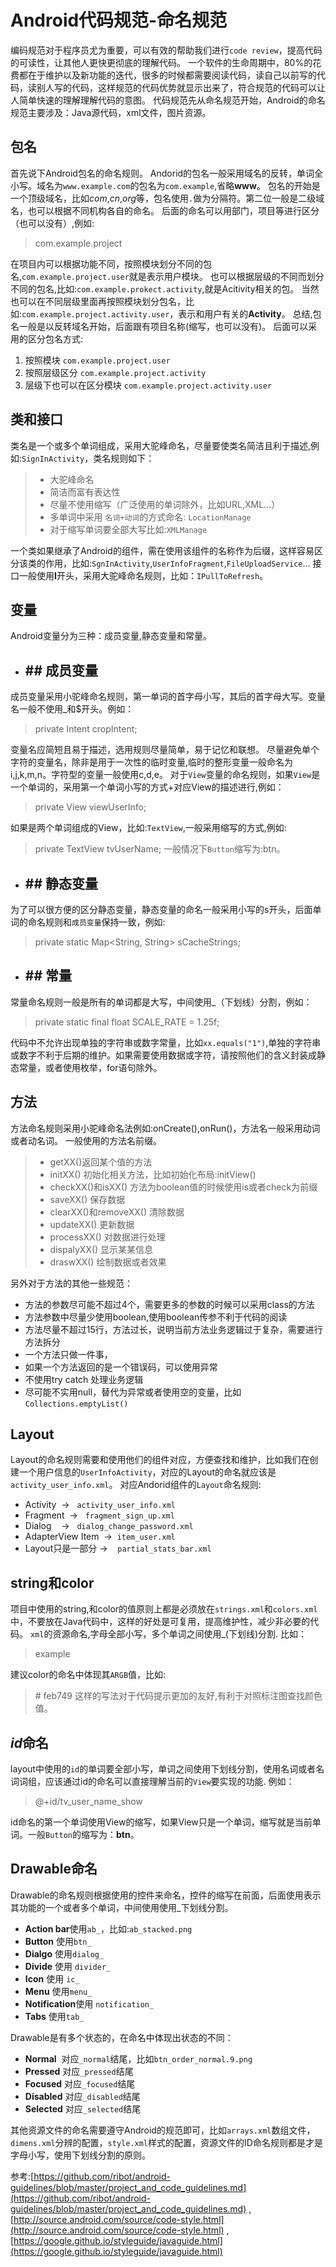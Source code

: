 # Android代码规范-命名规范
编码规范对于程序员尤为重要，可以有效的帮助我们进行`code review`，提高代码的可读性，让其他人更快更彻底的理解代码。
一个软件的生命周期中，80%的花费都在于维护以及新功能的迭代，很多的时候都需要阅读代码，读自己以前写的代码，读别人写的代码，这样规范的代码优势就显示出来了，符合规范的代码可以让人简单快速的理解理解代码的意图。
代码规范先从命名规范开始，Android的命名规范主要涉及：Java源代码，xml文件，图片资源。
## 包名
首先说下Android包名的命名规则。
Andorid的包名一般采用域名的反转，单词全小写。域名为`www.example.com`的包名为`com.example`,省略**www**。
包名的开始是一个顶级域名，比如*com*,*cn*,*org*等，包名使用`.`做为分隔符。第二位一般是二级域名，也可以根据不同机构各自的命名。
后面的命名可以用部门，项目等进行区分（也可以没有）,例如:
>com.example.project

在项目内可以根据功能不同，按照模块划分不同的包名,`com.example.project.user`就是表示用户模块。
也可以根据层级的不同而划分不同的包名,比如:`com.example.prokect.activity`,就是Acitivity相关的包。
当然也可以在不同层级里面再按照模块划分包名，比如:`com.example.project.activity.user`，表示和用户有关的**Activity**。
总结,包名一般是以反转域名开始，后面跟有项目名称(缩写，也可以没有)。
后面可以采用的区分包名方式:

1. 按照模块 `com.example.project.user`
2. 按照层级区分 `com.example.project.activity`
3. 层级下也可以在区分模块 `com.example.project.activity.user`

## 类和接口
类名是一个或多个单词组成，采用大驼峰命名，尽量要使类名简洁且利于描述,例如:`SignInActivity`，类名规则如下：
> * 大驼峰命名
> * 简洁而富有表达性
> * 尽量不使用缩写（广泛使用的单词除外，比如URL,XML...）
> * 多单词中采用 `名词+动词`的方式命名: `LocationManage`
> * 对于缩写单词要全部大写比如:`XMLManage`

一个类如果继承了Android的组件，需在使用该组件的名称作为后缀，这样容易区分该类的作用，比如:`SgnInActivity`,`UserInfoFragment`,`FileUploadService`...
接口一般使用****I****开头，采用大驼峰命名规则，比如：`IPullToRefresh`。
## 变量
Android变量分为三种：成员变量,静态变量和常量。

* ## ## 成员变量

成员变量采用小驼峰命名规则，第一单词的首字母小写，其后的首字母大写。变量名一般不使用_和$开头。例如：
>private Intent cropIntent;

变量名应简短且易于描述，选用规则尽量简单，易于记忆和联想。
尽量避免单个字符的变量名，除非是用于一次性的临时变量,临时的整形变量一般命名为 i,j,k,m,n。字符型的变量一般使用c,d,e。
对于`View`变量的命名规则，如果`View`是一个单词的，采用第一个单词小写的方式+对应View的描述进行,例如：
> private View viewUserInfo;

如果是两个单词组成的View，比如:`TextView`,一般采用缩写的方式,例如:
> private TextView tvUserName;
一般情况下`Button`缩写为:btn。

* ## ## 静态变量

为了可以很方便的区分静态变量，静态变量的命名一般采用小写的s开头，后面单词的命名规则和`成员变量`保持一致，例如:
>private static Map<String, String> sCacheStrings;

* ## ## 常量

常量命名规则一般是所有的单词都是大写，中间使用_（下划线）分割，例如：
>private static final float SCALE_RATE = 1.25f;

代码中不允许出现单独的字符串或数字常量，比如`xx.equals("1")`,单独的字符串或数字不利于后期的维护。如果需要使用数据或字符，请按照他们的含义封装成静态常量，或者使用枚举，for语句除外。

## 方法
方法命名规则采用小驼峰命名法例如:onCreate(),onRun()，方法名一般采用动词或者动名词。
一般使用的方法名前缀。
> * getXX()返回某个值的方法
> * initXX() 初始化相关方法，比如初始化布局:initView()
> * checkXX()和isXX() 方法为boolean值的时候使用is或者check为前缀
> * saveXX() 保存数据
> * clearXX()和removeXX() 清除数据
> * updateXX() 更新数据
> * processXX() 对数据进行处理
> * dispalyXX() 显示某某信息
> * draswXX() 绘制数据或者效果

另外对于方法的其他一些规范：

* 方法的参数尽可能不超过4个，需要更多的参数的时候可以采用class的方法
* 方法参数中尽量少使用boolean,使用boolean传参不利于代码的阅读
* 方法尽量不超过15行，方法过长，说明当前方法业务逻辑过于复杂，需要进行方法拆分
* 一个方法只做一件事，
* 如果一个方法返回的是一个错误码，可以使用异常
* 不使用try catch 处理业务逻辑
* 尽可能不实用null，替代为异常或者使用空的变量，比如`Collections.emptyList()`

## Layout
Layout的命名规则需要和使用他们的组件对应，方便查找和维护，比如我们在创建一个用户信息的`UserInfoActivity`，对应的Layout的命名就应该是`activity_user_info.xml`。
对应Andorid组件的`Layout`命名规则:

* Activity  ->   `activity_user_info.xml`
* Fragment  ->   `fragment_sign_up.xml`
* Dialog    ->   `dialog_change_password.xml`
* AdapterView Item  ->  `item_user.xml`
* Layout只是一部分  ->    `partial_stats_bar.xml`

## string和color
项目中使用的string,和color的值原则上都是必须放在`strings.xml`和`colors.xml`中，不要放在Java代码中，这样的好处是可复用，提高维护性，减少非必要的代码。
`xml`的资源命名,字母全部小写，多个单词之间使用_(下划线)分割.
比如：
><string name="app_name">example</string>

建议color的命名中体现其`ARGB`值，比如:
><color name="color_feb749"># feb749</color>
这样的写法对于代码提示更加的友好,有利于对照标注图查找颜色值。

## *id*命名
layout中使用的`id`的单词要全部小写，单词之间使用下划线分割，使用名词或者名词词组，应该通过id的命名可以直接理解当前的`View`要实现的功能.
例如：
>@+id/tv_user_name_show

id命名的第一个单词使用View的缩写，如果View只是一个单词，缩写就是当前单词。一般`Button`的缩写为：**btn**。

## Drawable命名
Drawable的命名规则根据使用的控件来命名，控件的缩写在前面，后面使用表示其功能的一个或者多个单词，中间使用使用_下划线分割。

* **Action bar**使用`ab_`，比如:`ab_stacked.png`
* **Button** 使用`btn_`
* **Dialgo** 使用`dialog_` 
* **Divide** 使用 `divider_` 
* **Icon** 使用 `ic_`
* **Menu** 使用`menu_`
* **Notification**使用 `notification_`
* **Tabs** 使用`tab_`

Drawable是有多个状态的，在命名中体现出状态的不同：

* **Normal**  对应`_normal`结尾，比如`btn_order_normal.9.png`
* **Pressed** 对应`_pressed`结尾
* **Focused** 对应`_focused`结尾
* **Disabled** 对应`_disabled`结尾
* **Selected** 对应`_selected`结尾

其他资源文件的命名需要遵守Android的规范即可，比如`arrays.xml`数组文件，`dimens.xml`分辨的配置，`style.xml`样式的配置，资源文件的ID命名规则都是才是字母小写，使用下划线分割的原则。

参考:[https://github.com/ribot/android-guidelines/blob/master/project_and_code_guidelines.md](https://github.com/ribot/android-guidelines/blob/master/project_and_code_guidelines.md) ,[http://source.android.com/source/code-style.html](http://source.android.com/source/code-style.html) ,[https://google.github.io/styleguide/javaguide.html](https://google.github.io/styleguide/javaguide.html)

